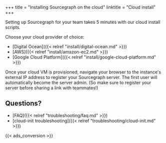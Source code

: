 +++
title = "Installing Sourcegraph on the cloud"
linktitle = "Cloud install"
+++

Setting up Sourcegraph for your team takes 5 minutes with our cloud install scripts.

Choose your cloud provider of choice:

* [Digital Ocean]({{< relref "install/digital-ocean.md" >}})
* [AWS]({{< relref "install/amazon-ec2.md" >}})
* [Google Cloud Platform]({{< relref "install/google-cloud-platform.md" >}})

Once your cloud VM is provisioned, navigate your browser to the instance's
external IP address to register your Sourcegraph server. The first user
will automatically become the server admin. (So make sure to register
your server before sharing a link with teammates!)

## Questions?

* [FAQ]({{< relref "troubleshooting/faq.md" >}})
* [cloud-init troubleshooting]({{< relref "troubleshooting/cloud-init.md" >}})

{{< ads_conversion >}}
